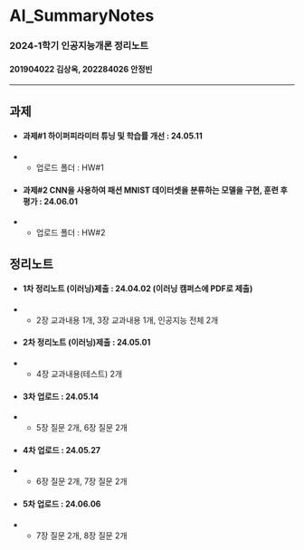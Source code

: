# AI_SummaryNotes
### 2024-1학기 인공지능개론 정리노트
#### 201904022 김상옥, 202284026 안정빈

----
## 과제
- #### 과제#1 하이퍼피라미터 튜닝 및 학습률 개선 : 24.05.11
- - 업로드 폴더 : HW#1
 
- #### 과제#2 CNN을 사용하여 패션 MNIST 데이터셋을 분류하는 모델을 구현, 훈련 후 평가 : 24.06.01
- - 업로드 폴더 : HW#2

## 정리노트
- #### 1차 정리노트 (이러닝)제출 : 24.04.02 (이러닝 캠퍼스에 PDF로 제출)
- - 2장 교과내용 1개, 3장 교과내용 1개, 인공지능 전체 2개
- #### 2차 정리노트 (이러닝)제출 : 24.05.01
- - 4장 교과내용(테스트) 2개
- #### 3차 업로드 : 24.05.14
- - 5장 질문 2개, 6장 질문 2개 
- #### 4차 업로드 : 24.05.27
- - 6장 질문 2개, 7장 질문 2개
- #### 5차 업로드 : 24.06.06
- - 7장 질문 2개, 8장 질문 2개


